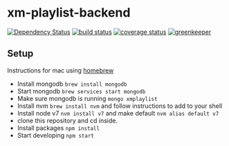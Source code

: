 # xm-playlist-backend

[![Dependency Status][david-img]][david-url]
[![build status][travis-img]][travis-url]
[![coverage status][coveralls-img]][coveralls-url]
[![greenkeeper][greenkeeper-image]][greenkeeper-url]

[david-img]: https://img.shields.io/david/scttcper/xm-playlist-backend.svg
[david-url]: https://david-dm.org/scttcper/xm-playlist-backend
[travis-img]: https://img.shields.io/travis/scttcper/xm-playlist-backend.svg
[travis-url]: https://travis-ci.org/scttcper/xm-playlist-backend
[coveralls-img]: https://img.shields.io/coveralls/scttcper/xm-playlist-backend.svg
[coveralls-url]: https://coveralls.io/github/scttcper/xm-playlist-backend?branch=master
[greenkeeper-image]: https://badges.greenkeeper.io/scttcper/xm-playlist-backend.svg
[greenkeeper-url]: https://greenkeeper.io/

## Setup
Instructions for mac using [homebrew](http://brew.sh/)
- Install mongodb `brew install mongodb`
- Start mongodb `brew services start mongodb`
- Make sure mongodb is running `mongo xmplaylist`
- Install nvm `brew install nvm` and follow instructions to add to your shell
- Install node v7 `nvm install v7` and make default `nvm alias default v7`
- clone this repository and cd inside. 
- Install packages `npm install`
- Start developing `npm start`
